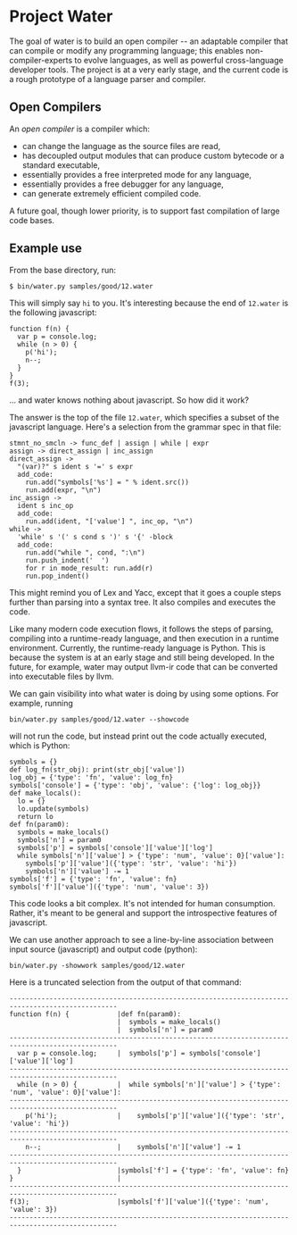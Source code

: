 # Project Water

The goal of water is to build an open compiler -- an adaptable compiler that can
compile or modify any programming language; this enables non-compiler-experts
to evolve languages, as well as powerful cross-language developer tools.
The project is at a very early stage, and the current code is a rough
prototype of a language parser and compiler.

## Open Compilers

An *open compiler* is a compiler which:

* can change the language as the source files are read,
* has decoupled output modules that can produce custom bytecode or a standard
  executable,
* essentially provides a free interpreted mode for any language,
* essentially provides a free debugger for any language,
* can generate extremely efficient compiled code.

A future goal, though lower priority, is to support fast compilation of
large code bases.

## Example use

From the base directory, run:

    $ bin/water.py samples/good/12.water

This will simply say `hi` to you. It's interesting because the end of
`12.water` is the following javascript:

    function f(n) {
      var p = console.log;
      while (n > 0) {
        p('hi');
        n--;
      }
    }
    f(3);

... and water knows nothing about javascript. So how did it work?

The answer is the top of the file `12.water`, which specifies a subset
of the javascript language. Here's a selection from the grammar spec in that file:

    stmnt_no_smcln -> func_def | assign | while | expr
    assign -> direct_assign | inc_assign
    direct_assign ->
      "(var)?" s ident s '=' s expr
      add_code:
        run.add("symbols['%s'] = " % ident.src())
        run.add(expr, "\n")
    inc_assign ->
      ident s inc_op
      add_code:
        run.add(ident, "['value'] ", inc_op, "\n")
    while ->
      'while' s '(' s cond s ')' s '{' -block
      add_code:
        run.add("while ", cond, ":\n")
        run.push_indent('  ')
        for r in mode_result: run.add(r)
        run.pop_indent()

This might remind you of Lex and Yacc, except that it goes a couple steps
further than parsing into a syntax tree. It also compiles and executes
the code.

Like many modern code execution flows, it follows the steps of parsing,
compiling into a runtime-ready language, and then execution in a runtime
environment. Currently, the runtime-ready language is Python. This is
because the system is at an early stage and still being developed. In
the future, for example, water may output llvm-ir code that can be converted
into executable files by llvm.

We can gain visibility into what water is doing by using some options.
For example, running

    bin/water.py samples/good/12.water --showcode

will not run the code, but instead print out the code actually executed,
which is Python:

    symbols = {}
    def log_fn(str_obj): print(str_obj['value'])
    log_obj = {'type': 'fn', 'value': log_fn}
    symbols['console'] = {'type': 'obj', 'value': {'log': log_obj}}
    def make_locals():
      lo = {}
      lo.update(symbols)
      return lo
    def fn(param0):
      symbols = make_locals()
      symbols['n'] = param0
      symbols['p'] = symbols['console']['value']['log']
      while symbols['n']['value'] > {'type': 'num', 'value': 0}['value']:
        symbols['p']['value']({'type': 'str', 'value': 'hi'})
        symbols['n']['value'] -= 1
    symbols['f'] = {'type': 'fn', 'value': fn}
    symbols['f']['value']({'type': 'num', 'value': 3})

This code looks a bit complex.
It's not intended for human consumption.
Rather, it's meant to be general and
support the introspective features of javascript.

We can use another approach to see a line-by-line association between
input source (javascript) and output code (python):

    bin/water.py -showwork samples/good/12.water

Here is a truncated selection from the output of that command:

    -------------------------------------------------------------------------------------------------
    function f(n) {            |def fn(param0):
                               |  symbols = make_locals()
                               |  symbols['n'] = param0                                              
    -------------------------------------------------------------------------------------------------
      var p = console.log;     |  symbols['p'] = symbols['console']['value']['log']                  
    -------------------------------------------------------------------------------------------------
      while (n > 0) {          |  while symbols['n']['value'] > {'type': 'num', 'value': 0}['value']:
    -------------------------------------------------------------------------------------------------
        p('hi');               |    symbols['p']['value']({'type': 'str', 'value': 'hi'})            
    -------------------------------------------------------------------------------------------------
        n--;                   |    symbols['n']['value'] -= 1                                       
    -------------------------------------------------------------------------------------------------
      }                        |symbols['f'] = {'type': 'fn', 'value': fn}
    }                          |                                                                     
    -------------------------------------------------------------------------------------------------
    f(3);                      |symbols['f']['value']({'type': 'num', 'value': 3})                   
    -------------------------------------------------------------------------------------------------


